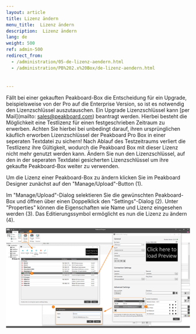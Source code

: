 ```yaml
---
layout: article
title: Lizenz ändern
menu_title:  Lizenz ändern
description:  Lizenz ändern
lang: de
weight: 500
ref: admin-500
redirect_from:
  - /administration/05-de-lizenz-aendern.html
  - /administration/PB%202.x%20Box/de-lizenz-aendern.html


---
```


Fällt bei einer gekauften Peakboard-Box die Entscheidung für ein Upgrade, beispielsweise von der Pro auf die Enterprise Version, so ist es notwendig den Lizenzschlüssel auszutauschen.
Ein Upgrade Lizenzschlüssel kann [per Mail](mailto: sales@peakboard.com) beantragt werden.
Hierbei besteht die Möglichkeit eine Testlizenz für einen festgeschrieben Zeitraum zu erwerben. Achten Sie hierbei bei unbedingt darauf, ihren ursprünglichen käuflich erworben Lizenzschlüssel der Peakboard Pro Box in einer seperaten Textdatei zu sichern!
Nach Ablauf des Testzeitraums verliert die Testlizenz ihre Gültigkeit, wodurch die Peakboard Box mit dieser Lizenz nicht mehr genutzt werden kann. Ändern Sie nun den Lizenzschlüssel, auf den in der seperaten Textdatei gesicherten Lizenzschlüssel um ihre gekaufte Peakboard-Box weiter zu verwenden.

Um die Lizenz einer Peakboard-Box zu ändern klicken Sie im Peakboard Designer zunächst auf den "Manage/Upload"-Button (1).

Im "Manage/Upload"-Dialog selektieren Sie die gewünschten Peakboard-Box und öffnen über einen Doppelklick den "Settings"-Dialog (2). 
Unter "Properties" können die Eigenschaften wie Name und Lizenz eingesehen werden (3). 
Das Editierungssymbol ermöglicht es nun die Lizenz zu ändern (4).

![Manage Dialog](/assets/images/admin/license/manage-dialog.png)